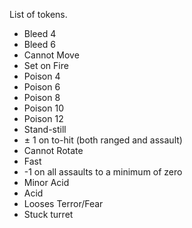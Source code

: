 List of tokens.

- Bleed 4 
- Bleed 6 
- Cannot Move 
- Set on Fire 
- Poison 4  
- Poison 6  
- Poison 8  
- Poison 10 
- Poison 12 
- Stand-still 
- $\pm$ 1 on to-hit (both ranged and assault) 
- Cannot Rotate 
- Fast 
- -1 on all assaults to a minimum of zero
- Minor Acid
- Acid 
- Looses Terror/Fear 
- Stuck turret 


